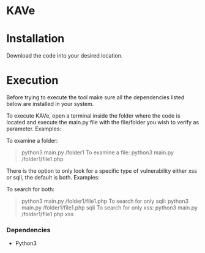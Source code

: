 # KAVe

# Installation

Download the code into your desired location.

# Execution

Before trying to execute the tool make sure all the dependencies listed below are installed in your system.

To execute KAVe, open a terminal inside the folder where the code is located and execute the main.py file with the file/folder you wish to verify as parameter. Examples:

To examine a folder:
> python3 main.py /folder1
To examine a file:
> python3 main.py /folder1/file1.php

There is the option to only look for a specific type of vulnerability either xss or sqli, the default is both. Examples:

To search for both:
> python3 main.py /folder1/file1.php
To search for only sqli:
> python3 main.py /folder1/file1.php sqli
To search for only xss:
> python3 main.py /folder1/file1.php xss

### Dependencies
- Python3

